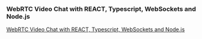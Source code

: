 ### WebRTC Video Chat with REACT, Typescript, WebSockets and Node.js

[WebRTC Video Chat with REACT, Typescript, WebSockets and Node.js](https://www.youtube.com/watch?v=3KYKXsnMpAo&list=PLivfVBKXLkx_1VKrqHv4K6sKIoWTEVlJ9&ab_channel=Code%26bird)